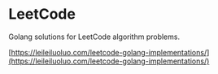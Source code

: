 # LeetCode

Golang solutions for LeetCode algorithm problems.

[https://leileiluoluo.com/leetcode-golang-implementations/](https://leileiluoluo.com/leetcode-golang-implementations/)
